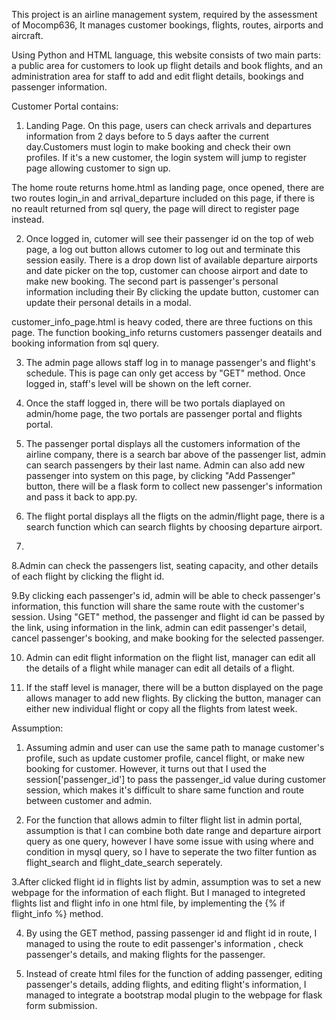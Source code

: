 This project is an airline management system, required by the assessment of Mocomp636, It manages customer bookings, flights, routes, airports and aircraft.

 Using Python and HTML language, this website consists of two main parts: a public area for customers to look up flight details and book flights, and an administration area for staff to add and edit flight details, bookings and passenger information.

Customer Portal contains: 

1. Landing Page. On this page, users can check arrivals and departures information from 2 days before to 5 days aafter the current day.Customers must login to make booking and check their own profiles. If it's a new customer, the login system will jump to register page allowing customer to sign up.
 
  The home route returns home.html as landing page, once opened, there are two routes login_in and arrival_departure included on this page, if there is no reault returned from sql query, the page will direct to register page instead.
  
2.  Once logged in, cutomer will see their passenger id on the top of web page, a log out button allows cutomer to log out and terminate this session easily.  There is a drop down list of available departure airports and date picker on the top, customer can choose airport and date to make new booking. The second part is passenger's personal information including their By clicking the update button, customer can update their personal details in a modal.
 
 customer_info_page.html is heavy coded, there are three fuctions on this page. The function booking_info returns customers passenger deatails and booking information from sql query.
  
  
3. The admin page allows staff log in to manage passenger's and flight's schedule. This is page can only get access by "GET" method.
   Once logged in, staff's level will be shown on the left corner. 

4. Once the staff logged in, there will be two portals diaplayed on admin/home page, the two portals are passenger portal and flights portal.

5. The passenger portal displays all the customers information of the airline company, there is a search bar above of the passenger list, admin can search passengers by their last name. Admin can also add new passenger into system on this page, by clicking "Add Passenger" button, there will be a flask form to collect new passenger's information and pass it back to app.py.

6. The flight portal displays all the fligts on the admin/flight page, there is a search function which can search flights by choosing departure airport.

7.

 
8.Admin can check the passengers list, seating capacity, and other details of each flight by clicking the flight id.
 
9.By clicking each passenger's id, admin will be able to check passenger's information, this function will share the same route with the customer's session. Using "GET" method, the passenger and flight id can be passed by the link, using information in the link, admin can edit passenger's detail, cancel passenger's booking, and make booking for the selected passenger.

10.  Admin can edit flight information on the flight list, manager can edit all the details of a flight while manager can edit all details of a flight.

11. If the staff level is manager, there will be a button displayed on the page allows manager to add new flights. By clicking the button, manager can either new individual flight or copy all the flights from latest week.



Assumption:

1. Assuming admin and user can use the same path to manage customer's profile, such as update customer profile, cancel flight, or make new booking for customer. However, it turns out that I used the session['passenger_id'] to pass the passenger_id value during customer session, which makes it's difficult to share same function and route between customer and admin. 


2. For the function that allows admin to filter flight list in admin portal, assumption is that I can combine both date range and departure airport query as one query, however I have some issue with using where and condition in mysql query, so I have to seperate the two filter funtion as flight_search and flight_date_search seperately.


3.After clicked flight id in flights list by admin, assumption was to set a new webpage for the information of each flight. But I managed to integreted  flights list and flight info in one html file, by implementing the {% if flight_info %} method. 

4. By using the GET method, passing passenger id and flight id in route, I managed to using the route to edit passenger's information , check passenger's details, and making flights for the passenger.

5. Instead of create html files for the function of adding passenger, editing passenger's details, adding flights, and editing flight's information, I managed to integrate a bootstrap modal plugin to the webpage for flask form submission. 








